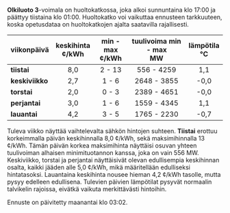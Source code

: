 **Olkiluoto 3**-voimala on huoltokatkossa, joka alkoi sunnuntaina klo 17:00 ja päättyy tiistaina klo 01:00. Huoltokatko voi vaikuttaa ennusteen tarkkuuteen, koska opetusdataa on huoltokatkojen ajalta saatavilla rajallisesti.

| viikonpäivä  | keskihinta<br>¢/kWh | min - max<br>¢/kWh | tuulivoima min - max<br>MW | lämpötila<br>°C |
|:-------------|:----------------:|:----------------:|:-------------:|:-------------:|
| **tiistai**  |       8,0        |        2 - 13     |    556 - 4259 |      1,1      |
| **keskiviikko** |     2,7        |        1 - 6      |   2648 - 3855 |     -0,0      |
| **torstai**  |       2,0        |        0 - 3      |   2389 - 4651 |     -0,0      |
| **perjantai** |      3,0        |        1 - 6      |   1559 - 4345 |      1,1      |
| **lauantai** |      4,2        |        3 - 5      |   1765 - 2230 |     -0,7      |

Tuleva viikko näyttää vaihtelevalta sähkön hintojen suhteen. **Tiistai** erottuu korkeimmalla päivän keskihinnalla 8,0 ¢/kWh, sekä maksimihinnalla 13 ¢/kWh. Tämän päivän korkea maksimihinta näyttäisi osuvan yhteen tuulivoiman alhaisen minimituotannon kanssa, joka on vain 556 MW. Keskiviikko, torstai ja perjantai näyttäisivät olevan edullisempia keskihinnan osalta, kaikki jääden alle 5,0 ¢/kWh, mikä määritellään edulliseksi hintatasoksi. Lauantaina keskihinta nousee hieman 4,2 ¢/kWh tasolle, mutta pysyy edelleen edullisena. Tulevien päivien lämpötilat pysyvät normaalin talvikelin rajoissa, eivätkä vaikuta merkittävästi hintoihin.

Ennuste on päivitetty maanantai klo 03:02.